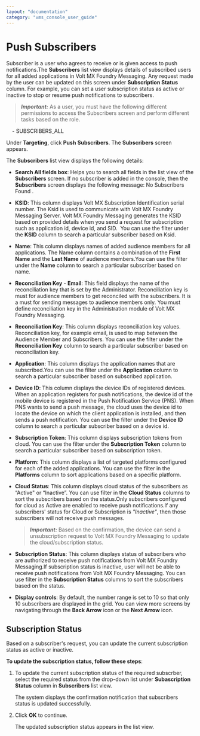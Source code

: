 ```yaml
---
layout: "documentation"
category: "vms_console_user_guide"
---
```

                             

Push Subscribers
================

Subscriber is a user who agrees to receive or is given access to push notifications.The **Subscribers** list view displays details of subscribed users for all added applications in Volt MX Foundry Messaging. Any request made by the user can be updated on this screen under **Subscription Status** column. For example, you can set a user subscription status as active or inactive to stop or resume push notifications to subscribers.

> **_Important:_** As a user, you must have the following different permissions to access the Subscribers screen and perform different tasks based on the role.  
  
    - SUBSCRIBERS\_ALL

Under **Targeting**, click **Push** **Subscribers**. The **Subscribers** screen appears.

The **Subscribers** list view displays the following details:

*   **Search All fields box**: Helps you to search all fields in the list view of the **Subscribers** screen. If no subscriber is added in the console, then the **Subscribers** screen displays the following message: No Subscribers Found .
*   **KSID**: This column displays Volt MX Subscription Identification serial number. The Ksid is used to communicate with Volt MX Foundry Messaging Server. Volt MX Foundry Messaging generates the KSID based on provided details when you send a request for subscription such as application id, device id, and SID.  You can use the filter under the **KSID** column to search a particular subscriber based on Ksid.
*   **Name**: This column displays names of added audience members for all applications. The Name column contains a combination of the **First Name** and the **Last Name** of audience members.You can use the filter under the **Name** column to search a particular subscriber based on name.
*   **Reconciliation Key** - **Email**: This field displays the name of the reconciliation key that is set by the Administrator. Reconciliation key is must for audience members to get reconciled with the subscribers. It is a must for sending messages to audience members only. You must define reconciliation key in the Administration module of Volt MX Foundry Messaging.
*   **Reconciliation Key**: This column displays reconciliation key values. Reconciliation key, for example email, is used to map between the Audience Member and Subscribers. You can use the filter under the **Reconciliation Key** column to search a particular subscriber based on reconciliation key.
*   **Application**: This column displays the application names that are subscribed.You can use the filter under the **Application** column to search a particular subscriber based on subscribed application.
*   **Device ID**: This column displays the device IDs of registered devices. When an application registers for push notifications, the device id of the mobile device is registered in the Push Notification Service (PNS). When PNS wants to send a push message, the cloud uses the device id to locate the device on which the client application is installed, and then sends a push notification. You can use the filter under the **Device ID** column to search a particular subscriber based on a device id.
*   **Subscription Token**: This column displays subscription tokens from cloud. You can use the filter under the **Subscription Token** column to search a particular subscriber based on subscription token.
*   **Platform**: This column displays a list of targeted platforms configured for each of the added applications. You can use the filter in the **Platforms** column to sort applications based on a specific platform.
*   **Cloud Status**: This column displays cloud status of the subscribers as “Active" or “Inactive”. You can use filter in the **Cloud Status** columns to sort the subscribers based on the status.Only subscribers configured for cloud as Active are enabled to receive push notifications.If any subscribers' status for Cloud or Subscription is _"Inactive"_, then those subscribers will not receive push messages.
    
    > **_Important:_** Based on the confirmation, the device can send a unsubscription request to Volt MX Foundry Messaging to update the cloud/subscription status.
    
*   **Subscription Status**: This column displays status of subscribers who are authorized to receive push notifications from Volt MX Foundry Messaging.If subscription status is inactive, user will not be able to receive push notifications from Volt MX Foundry Messaging. You can use filter in the **Subscription Status** columns to sort the subscribers based on the status.
*   **Display controls**: By default, the number range is set to 10 so that only 10 subscribers are displayed in the grid. You can view more screens by navigating through the **Back Arrow** icon or the **Next Arrow** icon.
    

Subscription Status
-------------------

Based on a subscriber's request, you can update the current subscription status as active or inactive.

**To update the subscription status, follow these steps**:

1.  To update the current subscription status of the required subscrber, select the required status from the drop-down list under **Subascription Status** column in **Subscribers** list view.
    
    The system displays the confirmation notification that subscribers status is updated successfully.
    
2.  Click **OK** to continue.
    
    The updated subscription status appears in the list view.
